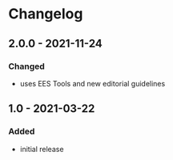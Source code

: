 # Changelog

## 2.0.0 - 2021-11-24

### Changed

- uses EES Tools and new editorial guidelines


## 1.0 - 2021-03-22

### Added

- initial release
